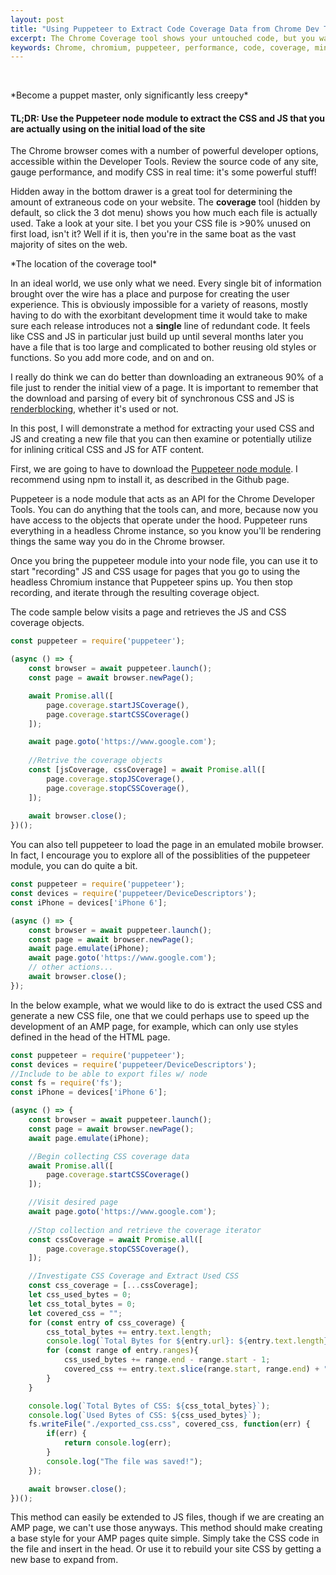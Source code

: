 ```yaml
---
layout: post
title: "Using Puppeteer to Extract Code Coverage Data from Chrome Dev Tools"
excerpt: The Chrome Coverage tool shows your untouched code, but you want to download the good stuff
keywords: Chrome, chromium, puppeteer, performance, code, coverage, minification, unused, CSS, JS, HTML
---
```


<amp-img width="290" height="422" layout="fixed" src="/assets/posts/extracting-coverage/puppeteer.png"></amp-img>
<br/>
<caption>*Become a puppet master, only significantly less creepy*</caption>

#### TL;DR: Use the Puppeteer node module to extract the CSS and JS that you are actually using on the initial load of the site

The Chrome browser comes with a number of powerful developer options, accessible within the Developer Tools. Review the source code of any site, gauge performance, and modify CSS in real time: it's some powerful stuff! 

Hidden away in the bottom drawer is a great tool for determining the amount of extraneous code on your website. The **coverage** tool (hidden by default, so click the 3 dot menu) shows you how much each file is actually used. Take a look at your site. I bet you your CSS file is >90% unused on first load, isn't it? Well if it is, then you're in the same boat as the vast majority of sites on the web.

<amp-img width="938" height="562" layout="responsive" src="/assets/posts/extracting-coverage/coverage.png"></amp-img>
<caption>*The location of the coverage tool*</caption>

In an ideal world, we use only what we need. Every single bit of information brought over the wire has a place and purpose for creating the user experience. This is obviously impossible for a variety of reasons, mostly having to do with the exorbitant development time it would take to make sure each release introduces not a **single** line of redundant code. It feels like CSS and JS in particular just build up until several months later you have a file that is too large and complicated to bother reusing old styles or functions. So you add more code, and on and on.

I really do think we can do better than downloading an extraneous 90% of a file just to render the initial view of a page. It is important to remember that the download and parsing of every bit of synchronous CSS and JS is [renderblocking](https://developers.google.com/web/fundamentals/performance/critical-rendering-path/render-blocking-css), whether it's used or not.

In this post, I will demonstrate a method for extracting your used CSS and JS and creating a new file that you can then examine or potentially utilize for inlining critical CSS and JS for ATF content.

First, we are going to have to download the [Puppeteer node module](https://github.com/GoogleChrome/puppeteer). I recommend using npm to install it, as described in the Github page.

Puppeteer is a node module that acts as an API for the Chrome Developer Tools. You can do anything that the tools can, and more, because now you have access to the objects that operate under the hood. Puppeteer runs everything in a headless Chrome instance, so you know you'll be rendering things the same way you do in the Chrome browser.

Once you bring the puppeteer module into your node file, you can use it to start "recording" JS and CSS usage for pages that you go to using the headless Chromium instance that Puppeteer spins up. You then stop recording, and iterate through the resulting coverage object.

The code sample below visits a page and retrieves the JS and CSS coverage objects.

```javascript
const puppeteer = require('puppeteer');

(async () => {
    const browser = await puppeteer.launch();
    const page = await browser.newPage();

    await Promise.all([
        page.coverage.startJSCoverage(),
        page.coverage.startCSSCoverage()
    ]);

    await page.goto('https://www.google.com');
  
    //Retrive the coverage objects
    const [jsCoverage, cssCoverage] = await Promise.all([
        page.coverage.stopJSCoverage(),
        page.coverage.stopCSSCoverage(),
    ]);
    
    await browser.close();
})();
```

You can also tell puppeteer to load the page in an emulated mobile browser. In fact, I encourage you to explore all of the possiblities of the puppeteer module, you can do quite a bit.

```javascript
const puppeteer = require('puppeteer');
const devices = require('puppeteer/DeviceDescriptors');
const iPhone = devices['iPhone 6'];

(async () => {
    const browser = await puppeteer.launch();
    const page = await browser.newPage();
    await page.emulate(iPhone);
    await page.goto('https://www.google.com');
    // other actions...
    await browser.close();
});
```

In the below example, what we would like to do is extract the used CSS and generate a new CSS file, one that we could perhaps use to speed up the development of an AMP page, for example, which can only use styles defined in the head of the HTML page. 

```javascript
const puppeteer = require('puppeteer');
const devices = require('puppeteer/DeviceDescriptors');
//Include to be able to export files w/ node
const fs = require('fs');
const iPhone = devices['iPhone 6'];

(async () => {
    const browser = await puppeteer.launch();
    const page = await browser.newPage();
    await page.emulate(iPhone);

    //Begin collecting CSS coverage data
    await Promise.all([
        page.coverage.startCSSCoverage()
    ]);

    //Visit desired page
    await page.goto('https://www.google.com');
  
    //Stop collection and retrieve the coverage iterator
    const cssCoverage = await Promise.all([
        page.coverage.stopCSSCoverage(),
    ]);

    //Investigate CSS Coverage and Extract Used CSS
    const css_coverage = [...cssCoverage];
    let css_used_bytes = 0;
    let css_total_bytes = 0;
    let covered_css = "";
    for (const entry of css_coverage) {
        css_total_bytes += entry.text.length;
        console.log(`Total Bytes for ${entry.url}: ${entry.text.length}`);
        for (const range of entry.ranges){
            css_used_bytes += range.end - range.start - 1;
            covered_css += entry.text.slice(range.start, range.end) + "\n";
        }       
    }

    console.log(`Total Bytes of CSS: ${css_total_bytes}`);
    console.log(`Used Bytes of CSS: ${css_used_bytes}`);
    fs.writeFile("./exported_css.css", covered_css, function(err) {
        if(err) {
            return console.log(err);
        }
        console.log("The file was saved!");
    }); 

    await browser.close();
})();
```

This method can easily be extended to JS files, though if we are creating an AMP page, we can't use those anyways. This method should make creating a base style for your AMP pages quite simple. Simply take the CSS code in the file and insert in the head. Or use it to rebuild your site CSS by getting a new base to expand from.